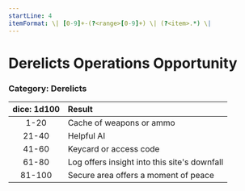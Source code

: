```yaml
---
startLine: 4
itemFormat: \| [0-9]+-(?<range>[0-9]+) \| (?<item>.*) \|
---
```

# Derelicts Operations Opportunity
### Category: Derelicts

| dice: 1d100 | Result |
|:----:|:-------|
| 1-20 | Cache of weapons or ammo |
| 21-40 | Helpful AI |
| 41-60 | Keycard or access code |
| 61-80 | Log offers insight into this site's downfall |
| 81-100 | Secure area offers a moment of peace |